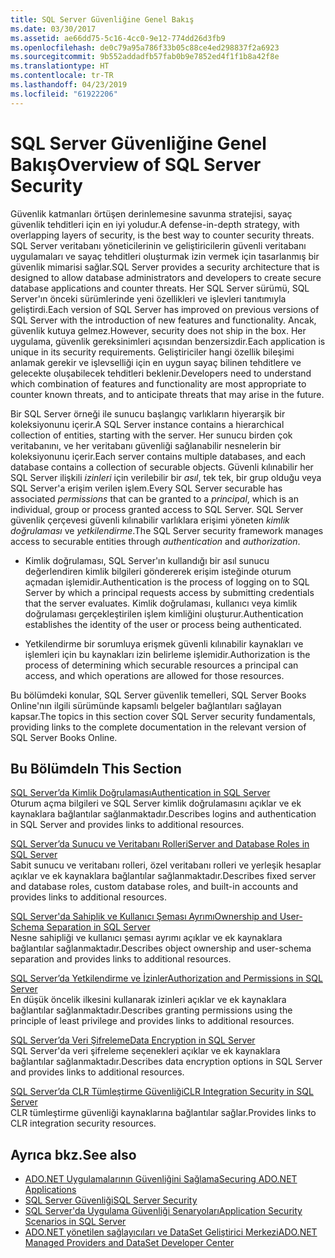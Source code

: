 ```yaml
---
title: SQL Server Güvenliğine Genel Bakış
ms.date: 03/30/2017
ms.assetid: ae66dd75-5c16-4cc0-9e12-774dd26d3fb9
ms.openlocfilehash: de0c79a95a786f33b05c88ce4ed298837f2a6923
ms.sourcegitcommit: 9b552addadfb57fab0b9e7852ed4f1f1b8a42f8e
ms.translationtype: HT
ms.contentlocale: tr-TR
ms.lasthandoff: 04/23/2019
ms.locfileid: "61922206"
---
```

# <a name="overview-of-sql-server-security"></a><span data-ttu-id="d7405-102">SQL Server Güvenliğine Genel Bakış</span><span class="sxs-lookup"><span data-stu-id="d7405-102">Overview of SQL Server Security</span></span>
<span data-ttu-id="d7405-103">Güvenlik katmanları örtüşen derinlemesine savunma stratejisi, sayaç güvenlik tehditleri için en iyi yoludur.</span><span class="sxs-lookup"><span data-stu-id="d7405-103">A defense-in-depth strategy, with overlapping layers of security, is the best way to counter security threats.</span></span> <span data-ttu-id="d7405-104">SQL Server veritabanı yöneticilerinin ve geliştiricilerin güvenli veritabanı uygulamaları ve sayaç tehditleri oluşturmak izin vermek için tasarlanmış bir güvenlik mimarisi sağlar.</span><span class="sxs-lookup"><span data-stu-id="d7405-104">SQL Server provides a security architecture that is designed to allow database administrators and developers to create secure database applications and counter threats.</span></span> <span data-ttu-id="d7405-105">Her SQL Server sürümü, SQL Server'ın önceki sürümlerinde yeni özellikleri ve işlevleri tanıtımıyla geliştirdi.</span><span class="sxs-lookup"><span data-stu-id="d7405-105">Each version of SQL Server has improved on previous versions of SQL Server with the introduction of new features and functionality.</span></span> <span data-ttu-id="d7405-106">Ancak, güvenlik kutuya gelmez.</span><span class="sxs-lookup"><span data-stu-id="d7405-106">However, security does not ship in the box.</span></span> <span data-ttu-id="d7405-107">Her uygulama, güvenlik gereksinimleri açısından benzersizdir.</span><span class="sxs-lookup"><span data-stu-id="d7405-107">Each application is unique in its security requirements.</span></span> <span data-ttu-id="d7405-108">Geliştiriciler hangi özellik bileşimi anlamak gerekir ve işlevselliği için en uygun sayaç bilinen tehditlere ve gelecekte oluşabilecek tehditleri beklenir.</span><span class="sxs-lookup"><span data-stu-id="d7405-108">Developers need to understand which combination of features and functionality are most appropriate to counter known threats, and to anticipate threats that may arise in the future.</span></span>  
  
 <span data-ttu-id="d7405-109">Bir SQL Server örneği ile sunucu başlangıç varlıkların hiyerarşik bir koleksiyonunu içerir.</span><span class="sxs-lookup"><span data-stu-id="d7405-109">A SQL Server instance contains a hierarchical collection of entities, starting with the server.</span></span> <span data-ttu-id="d7405-110">Her sunucu birden çok veritabanını, ve her veritabanı güvenliği sağlanabilir nesnelerin bir koleksiyonunu içerir.</span><span class="sxs-lookup"><span data-stu-id="d7405-110">Each server contains multiple databases, and each database contains a collection of securable objects.</span></span> <span data-ttu-id="d7405-111">Güvenli kılınabilir her SQL Server ilişkili *izinleri* için verilebilir bir *asıl*, tek tek, bir grup olduğu veya SQL Server'a erişim verilen işlem.</span><span class="sxs-lookup"><span data-stu-id="d7405-111">Every SQL Server securable has associated *permissions* that can be granted to a *principal*, which is an individual, group or process granted access to SQL Server.</span></span> <span data-ttu-id="d7405-112">SQL Server güvenlik çerçevesi güvenli kılınabilir varlıklara erişimi yöneten *kimlik doğrulaması* ve *yetkilendirme*.</span><span class="sxs-lookup"><span data-stu-id="d7405-112">The SQL Server security framework manages access to securable entities through *authentication* and *authorization*.</span></span>  
  
- <span data-ttu-id="d7405-113">Kimlik doğrulaması, SQL Server'ın kullandığı bir asıl sunucu değerlendiren kimlik bilgileri göndererek erişim isteğinde oturum açmadan işlemidir.</span><span class="sxs-lookup"><span data-stu-id="d7405-113">Authentication is the process of logging on to SQL Server by which a principal requests access by submitting credentials that the server evaluates.</span></span> <span data-ttu-id="d7405-114">Kimlik doğrulaması, kullanıcı veya kimlik doğrulaması gerçekleştirilen işlem kimliğini oluşturur.</span><span class="sxs-lookup"><span data-stu-id="d7405-114">Authentication establishes the identity of the user or process being authenticated.</span></span>  
  
- <span data-ttu-id="d7405-115">Yetkilendirme bir sorumluya erişmek güvenli kılınabilir kaynakları ve işlemleri için bu kaynakları izin belirleme işlemidir.</span><span class="sxs-lookup"><span data-stu-id="d7405-115">Authorization is the process of determining which securable resources a principal can access, and which operations are allowed for those resources.</span></span>  
  
 <span data-ttu-id="d7405-116">Bu bölümdeki konular, SQL Server güvenlik temelleri, SQL Server Books Online'nın ilgili sürümünde kapsamlı belgeler bağlantıları sağlayan kapsar.</span><span class="sxs-lookup"><span data-stu-id="d7405-116">The topics in this section cover SQL Server security fundamentals, providing links to the complete documentation in the relevant version of SQL Server Books Online.</span></span>  
  
## <a name="in-this-section"></a><span data-ttu-id="d7405-117">Bu Bölümde</span><span class="sxs-lookup"><span data-stu-id="d7405-117">In This Section</span></span>  
 [<span data-ttu-id="d7405-118">SQL Server’da Kimlik Doğrulaması</span><span class="sxs-lookup"><span data-stu-id="d7405-118">Authentication in SQL Server</span></span>](../../../../../docs/framework/data/adonet/sql/authentication-in-sql-server.md)  
 <span data-ttu-id="d7405-119">Oturum açma bilgileri ve SQL Server kimlik doğrulamasını açıklar ve ek kaynaklara bağlantılar sağlanmaktadır.</span><span class="sxs-lookup"><span data-stu-id="d7405-119">Describes logins and authentication in SQL Server and provides links to additional resources.</span></span>  
  
 [<span data-ttu-id="d7405-120">SQL Server’da Sunucu ve Veritabanı Rolleri</span><span class="sxs-lookup"><span data-stu-id="d7405-120">Server and Database Roles in SQL Server</span></span>](../../../../../docs/framework/data/adonet/sql/server-and-database-roles-in-sql-server.md)  
 <span data-ttu-id="d7405-121">Sabit sunucu ve veritabanı rolleri, özel veritabanı rolleri ve yerleşik hesaplar açıklar ve ek kaynaklara bağlantılar sağlanmaktadır.</span><span class="sxs-lookup"><span data-stu-id="d7405-121">Describes fixed server and database roles, custom database roles, and built-in accounts and provides links to additional resources.</span></span>  
  
 [<span data-ttu-id="d7405-122">SQL Server'da Sahiplik ve Kullanıcı Şeması Ayrımı</span><span class="sxs-lookup"><span data-stu-id="d7405-122">Ownership and User-Schema Separation in SQL Server</span></span>](../../../../../docs/framework/data/adonet/sql/ownership-and-user-schema-separation-in-sql-server.md)  
 <span data-ttu-id="d7405-123">Nesne sahipliği ve kullanıcı şeması ayrımı açıklar ve ek kaynaklara bağlantılar sağlanmaktadır.</span><span class="sxs-lookup"><span data-stu-id="d7405-123">Describes object ownership and  user-schema separation and provides links to additional resources.</span></span>  
  
 [<span data-ttu-id="d7405-124">SQL Server’da Yetkilendirme ve İzinler</span><span class="sxs-lookup"><span data-stu-id="d7405-124">Authorization and Permissions in SQL Server</span></span>](../../../../../docs/framework/data/adonet/sql/authorization-and-permissions-in-sql-server.md)  
 <span data-ttu-id="d7405-125">En düşük öncelik ilkesini kullanarak izinleri açıklar ve ek kaynaklara bağlantılar sağlanmaktadır.</span><span class="sxs-lookup"><span data-stu-id="d7405-125">Describes granting permissions using the principle of least privilege and provides links to additional resources.</span></span>  
  
 [<span data-ttu-id="d7405-126">SQL Server’da Veri Şifreleme</span><span class="sxs-lookup"><span data-stu-id="d7405-126">Data Encryption in SQL Server</span></span>](../../../../../docs/framework/data/adonet/sql/data-encryption-in-sql-server.md)  
 <span data-ttu-id="d7405-127">SQL Server'da veri şifreleme seçenekleri açıklar ve ek kaynaklara bağlantılar sağlanmaktadır.</span><span class="sxs-lookup"><span data-stu-id="d7405-127">Describes data encryption options in SQL Server and provides links to additional resources.</span></span>  
  
 [<span data-ttu-id="d7405-128">SQL Server’da CLR Tümleştirme Güvenliği</span><span class="sxs-lookup"><span data-stu-id="d7405-128">CLR Integration Security in SQL Server</span></span>](../../../../../docs/framework/data/adonet/sql/clr-integration-security-in-sql-server.md)  
 <span data-ttu-id="d7405-129">CLR tümleştirme güvenliği kaynaklarına bağlantılar sağlar.</span><span class="sxs-lookup"><span data-stu-id="d7405-129">Provides links to CLR integration security resources.</span></span>  
  
## <a name="see-also"></a><span data-ttu-id="d7405-130">Ayrıca bkz.</span><span class="sxs-lookup"><span data-stu-id="d7405-130">See also</span></span>

- [<span data-ttu-id="d7405-131">ADO.NET Uygulamalarının Güvenliğini Sağlama</span><span class="sxs-lookup"><span data-stu-id="d7405-131">Securing ADO.NET Applications</span></span>](../../../../../docs/framework/data/adonet/securing-ado-net-applications.md)
- [<span data-ttu-id="d7405-132">SQL Server Güvenliği</span><span class="sxs-lookup"><span data-stu-id="d7405-132">SQL Server Security</span></span>](../../../../../docs/framework/data/adonet/sql/sql-server-security.md)
- [<span data-ttu-id="d7405-133">SQL Server'da Uygulama Güvenliği Senaryoları</span><span class="sxs-lookup"><span data-stu-id="d7405-133">Application Security Scenarios in SQL Server</span></span>](../../../../../docs/framework/data/adonet/sql/application-security-scenarios-in-sql-server.md)
- [<span data-ttu-id="d7405-134">ADO.NET yönetilen sağlayıcıları ve DataSet Geliştirici Merkezi</span><span class="sxs-lookup"><span data-stu-id="d7405-134">ADO.NET Managed Providers and DataSet Developer Center</span></span>](https://go.microsoft.com/fwlink/?LinkId=217917)
